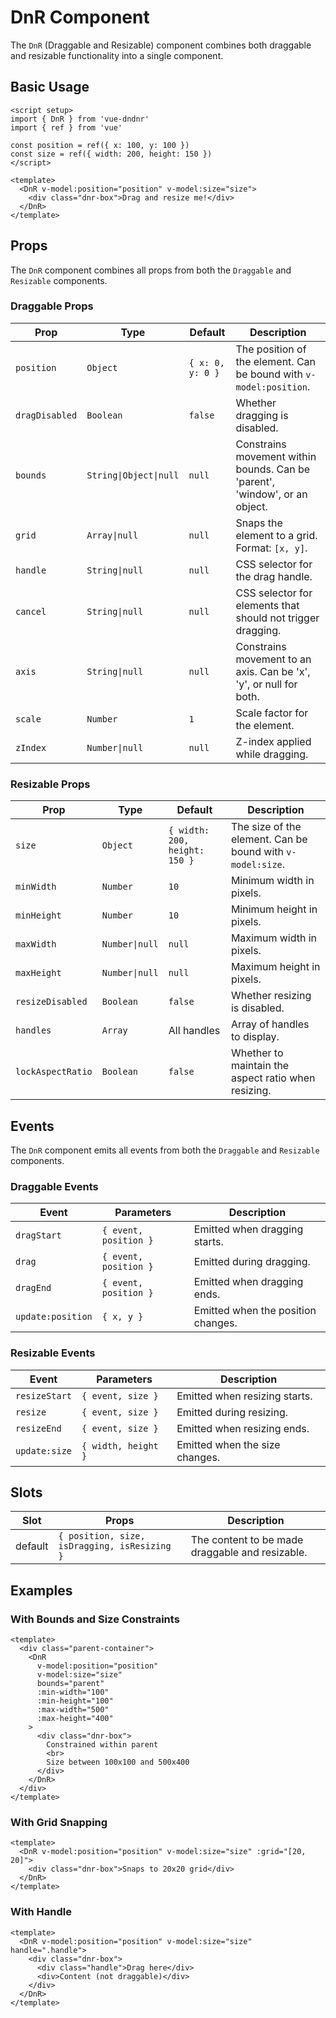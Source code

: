# DnR Component

The `DnR` (Draggable and Resizable) component combines both draggable and resizable functionality into a single component.

## Basic Usage

```vue
<script setup>
import { DnR } from 'vue-dndnr'
import { ref } from 'vue'

const position = ref({ x: 100, y: 100 })
const size = ref({ width: 200, height: 150 })
</script>

<template>
  <DnR v-model:position="position" v-model:size="size">
    <div class="dnr-box">Drag and resize me!</div>
  </DnR>
</template>
```

## Props

The `DnR` component combines all props from both the `Draggable` and `Resizable` components.

### Draggable Props

| Prop | Type | Default | Description |
|------|------|---------|-------------|
| `position` | `Object` | `{ x: 0, y: 0 }` | The position of the element. Can be bound with `v-model:position`. |
| `dragDisabled` | `Boolean` | `false` | Whether dragging is disabled. |
| `bounds` | `String\|Object\|null` | `null` | Constrains movement within bounds. Can be 'parent', 'window', or an object. |
| `grid` | `Array\|null` | `null` | Snaps the element to a grid. Format: `[x, y]`. |
| `handle` | `String\|null` | `null` | CSS selector for the drag handle. |
| `cancel` | `String\|null` | `null` | CSS selector for elements that should not trigger dragging. |
| `axis` | `String\|null` | `null` | Constrains movement to an axis. Can be 'x', 'y', or null for both. |
| `scale` | `Number` | `1` | Scale factor for the element. |
| `zIndex` | `Number\|null` | `null` | Z-index applied while dragging. |

### Resizable Props

| Prop | Type | Default | Description |
|------|------|---------|-------------|
| `size` | `Object` | `{ width: 200, height: 150 }` | The size of the element. Can be bound with `v-model:size`. |
| `minWidth` | `Number` | `10` | Minimum width in pixels. |
| `minHeight` | `Number` | `10` | Minimum height in pixels. |
| `maxWidth` | `Number\|null` | `null` | Maximum width in pixels. |
| `maxHeight` | `Number\|null` | `null` | Maximum height in pixels. |
| `resizeDisabled` | `Boolean` | `false` | Whether resizing is disabled. |
| `handles` | `Array` | All handles | Array of handles to display. |
| `lockAspectRatio` | `Boolean` | `false` | Whether to maintain the aspect ratio when resizing. |

## Events

The `DnR` component emits all events from both the `Draggable` and `Resizable` components.

### Draggable Events

| Event | Parameters | Description |
|-------|------------|-------------|
| `dragStart` | `{ event, position }` | Emitted when dragging starts. |
| `drag` | `{ event, position }` | Emitted during dragging. |
| `dragEnd` | `{ event, position }` | Emitted when dragging ends. |
| `update:position` | `{ x, y }` | Emitted when the position changes. |

### Resizable Events

| Event | Parameters | Description |
|-------|------------|-------------|
| `resizeStart` | `{ event, size }` | Emitted when resizing starts. |
| `resize` | `{ event, size }` | Emitted during resizing. |
| `resizeEnd` | `{ event, size }` | Emitted when resizing ends. |
| `update:size` | `{ width, height }` | Emitted when the size changes. |

## Slots

| Slot | Props | Description |
|------|-------|-------------|
| default | `{ position, size, isDragging, isResizing }` | The content to be made draggable and resizable. |

## Examples

### With Bounds and Size Constraints

```vue
<template>
  <div class="parent-container">
    <DnR 
      v-model:position="position" 
      v-model:size="size"
      bounds="parent"
      :min-width="100"
      :min-height="100"
      :max-width="500"
      :max-height="400"
    >
      <div class="dnr-box">
        Constrained within parent
        <br>
        Size between 100x100 and 500x400
      </div>
    </DnR>
  </div>
</template>
```

### With Grid Snapping

```vue
<template>
  <DnR v-model:position="position" v-model:size="size" :grid="[20, 20]">
    <div class="dnr-box">Snaps to 20x20 grid</div>
  </DnR>
</template>
```

### With Handle

```vue
<template>
  <DnR v-model:position="position" v-model:size="size" handle=".handle">
    <div class="dnr-box">
      <div class="handle">Drag here</div>
      <div>Content (not draggable)</div>
    </div>
  </DnR>
</template>
```

